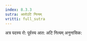 ```yaml
---
index: 8.3.3
sutra: आतोऽटि नित्यम्
vritti: full_sutra
---
```


अत्र पदस्य रो: पूर्वस्य आत: अटि नित्यम् अनुनासिक: 